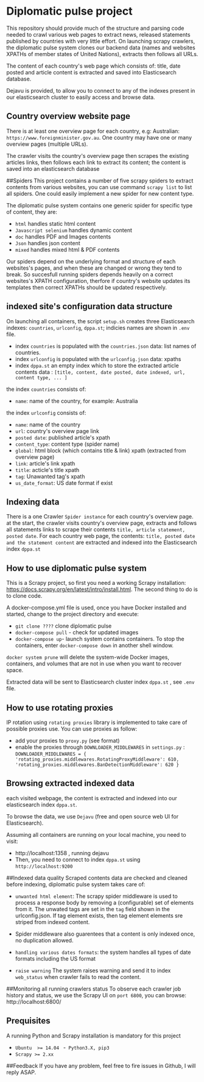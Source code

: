
# Diplomatic pulse   project
This repository should provide much of the structure and parsing code needed to crawl various web pages to extract news, released statements published by countries with very little effort.
On launching scrapy crawlers, the diplomatic pulse system clones  our backend data (names and  websites XPATHs of member states of United Nations), extracts then follows all URLs. 

The content of each country's web page which consists of: title, date posted and article content is extracted and saved into Elasticsearch database. 

Dejavu is provided, to allow you to connect to any of the indexes present in our elasticsearch cluster to easily access and browse data.


## Country overview website page  
 There is at least one overview page for each country, e.g: Australian: `https://www.foreignminister.gov.au`. One country may have one or many overview pages (multiple URLs).

The crawler visits the country's overview page then scrapes the existing articles links, then follows each link to extract  its content; 
the content is saved into an elasticsearch database 

##Spiders
This project contains a number of five scrapy spiders to extract contents from various websites, you can use command `scrapy list` to list all spiders. 
One could easily implement a new spider for new content type.

The diplomatic pulse system contains one generic spider for  specific type of content, they are: 
- `html`  handles static html content 
- `Javascript selenium`  handles dynamic content 
- `doc`  handles PDF and Images contents
- `Json` handles json content
- `mixed` handles mixed html & PDF contents

 

Our spiders depend on the underlying format and structure of each websites's pages, and when these are changed  or wrong they tend to break. So succesfull
running spiders depends heavily on a correct websites's XPATH configuration, therfore if country's website updates its templates then correct XPATHs should be updated respectively.




## indexed site's configuration data structure

On launching all containers, the script `setup.sh` creates three Elasticsearch indexes: `countries`, `urlconfig`, `dppa.st`;
indicies names are shown in `.env` file.
- index `countries` is populated with  the `countries.json` data: list names of countries.
- index `urlconfig` is populated with the `urlconfig.json` data:  xpaths
- index `dppa.st` an empty index which to store the extracted article contents data : `[title, content, date posted, date indexed, url, content type, ... ]`

the index `countries` consists of:
- `name`: name of the country, for example: Australia

the index `urlconfig` consists of:
- `name`: name of the country
- `url`: country's overview page link
- `posted date`: published article's xpath
- `content_type`: content type (spider name)  
- `global`: html block (which contains title & link) xpath (extracted from overview page)
- `link`: article's link xpath 
- `title`: acticle's title xpath
- `tag`: Unawanted tag's xpath
- `us_date_format`: US date format if exist


## Indexing data
There is a one Crawler `Spider instance` for each country's overview page. at the start, the crawler visits country's overview page,
extracts and follows all statements links to  scrape their contents `title, article statement, posted date`.
For each country web page, the contents: `title, posted date and the statement content` are extracted and indexed into the Elasticsearch index `dppa.st`

## How to use diplomatic pulse system 
This is a Scrapy project, so first you need a working Scrapy installation: https://docs.scrapy.org/en/latest/intro/install.html. 
The second thing to do is to clone code. 

 A docker-compose.yml file is used, once you have Docker installed and started, change to the project directory and execute:

- `git clone ????` clone diplomatic pulse 
- `docker-compose pull`  -  check for updated images
- `docker-compose up`- launch system contains containers. To stop the containers, enter `docker-compose down` in another shell window.

`docker system prune` will delete the system-wide Docker images, containers, and volumes that are not in use when you want to recover space.

Extracted data will be sent to Elasticsearch cluster index `dppa.st` , see `.env` file.  


## How to use rotating proxies

IP rotation using `rotating proxies` library is implemented to take care of possible proxies use. You can use proxies as follow:

- add your proxies to `proxy.py` (see format)
- enable the proxies through `DOWNLOADER_MIDDLEWARES` in `settings.py` :
  `
DOWNLOADER_MIDDLEWARES =
{
    'rotating_proxies.middlewares.RotatingProxyMiddleware': 610,
    'rotating_proxies.middlewares.BanDetectionMiddleware': 620
}
`
  
## Browsing extracted indexed data
each visited webpage, the  content is extracted and indexed into our elasticsearch index `dppa.st`. 

To browse the data,  we use `Dejavu` (free and open source web UI for Elasticsearch).

Assuming all containers are running on your local machine, you need to visit:

 - http://localhost:1358 , running dejavu 
 - Then, you need to connect to  index `dppa.st` using  `http://localhost:9200`



##Indexed data quality 
Scraped contents data are checked and cleaned before indexing, diplomatic pulse system takes care of: 
- `unwanted html element`: The scrapy spider middleware is used  to process a response body by removing a (configurable) set of elements from it. 
The unwated tags are set in the `tag` field shown in the urlconfig.json.
If tag element exists, then tag element  elements  sre striped from indexed content.
  
- Spider middleware also guarentees that a content is only indexed once, no duplication allowed.

- `handling various dates formats`:
the system handles all types of date formats including the US format

- `raise warning`
The system raises warning   and send it to  index `web_status` when crawler fails to read the content.

##Monitoring all running crawlers status
To observe  each crawler job history and status, we use the Scrapy UI on `port 6800`,  you can browse:
http://localhost:6800/

## Prequisites

A running Python and Scrapy installation is mandatory for this project
- `Ubuntu  >= 14.04 `
-` Python3.X, pip3`
- `Scrapy >= 2.xx`

##Feedback
If you have any problem, feel free to fire issues in Github, I will reply ASAP.





    


